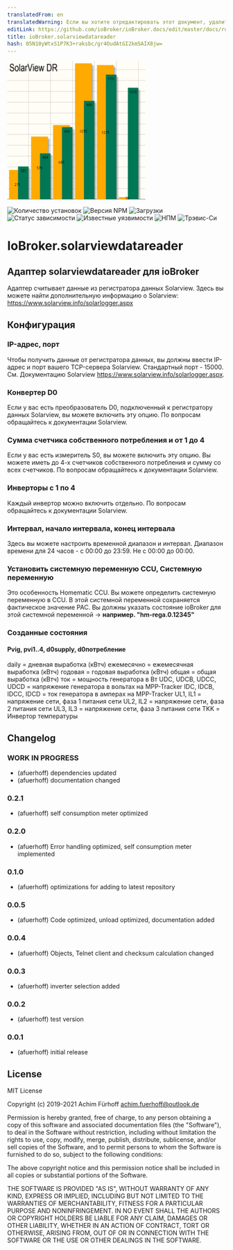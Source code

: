 ```yaml
---
translatedFrom: en
translatedWarning: Если вы хотите отредактировать этот документ, удалите поле «translationFrom», в противном случае этот документ будет снова автоматически переведен
editLink: https://github.com/ioBroker/ioBroker.docs/edit/master/docs/ru/adapterref/iobroker.solarviewdatareader/README.md
title: ioBroker.solarviewdatareader
hash: 05N10yWtxS1P7K3+raksbc/gr4OudAtGI2km5AIX8jw=
---
```

![Логотип](../../../en/adapterref/iobroker.solarviewdatareader/admin/solarviewdatareader.png)

![Количество установок](http://iobroker.live/badges/solarviewdatareader-stable.svg)
![Версия NPM](http://img.shields.io/npm/v/iobroker.solarviewdatareader.svg)
![Загрузки](https://img.shields.io/npm/dm/iobroker.solarviewdatareader.svg)
![Статус зависимости](https://img.shields.io/david/afuerhoff/iobroker.solarviewdatareader.svg)
![Известные уязвимости](https://snyk.io/test/github/afuerhoff/ioBroker.solarviewdatareader/badge.svg)
![НПМ](https://nodei.co/npm/iobroker.solarviewdatareader.png?downloads=true)
![Трэвис-Си](http://img.shields.io/travis/afuerhoff/ioBroker.solarviewdatareader/master.svg)

# IoBroker.solarviewdatareader
## Адаптер solarviewdatareader для ioBroker
Адаптер считывает данные из регистратора данных Solarview.
Здесь вы можете найти дополнительную информацию о Solarview: https://www.solarview.info/solarlogger.aspx

## Конфигурация
### IP-адрес, порт
Чтобы получить данные от регистратора данных, вы должны ввести IP-адрес и порт вашего TCP-сервера Solarview.
Стандартный порт - 15000. См. Документацию Solarview https://www.solarview.info/solarlogger.aspx.

### Конвертер D0
Если у вас есть преобразователь D0, подключенный к регистратору данных Solarview, вы можете включить эту опцию.
По вопросам обращайтесь к документации Solarview.

### Сумма счетчика собственного потребления и от 1 до 4
Если у вас есть измеритель S0, вы можете включить эту опцию.
Вы можете иметь до 4-х счетчиков собственного потребления и сумму со всех счетчиков.
По вопросам обращайтесь к документации Solarview.

### Инверторы с 1 по 4
Каждый инвертор можно включить отдельно.
По вопросам обращайтесь к документации Solarview.

### Интервал, начало интервала, конец интервала
Здесь вы можете настроить временной диапазон и интервал. Диапазон времени для 24 часов - с 00:00 до 23:59.
Не с 00:00 до 00:00.

### Установить системную переменную CCU, Системную переменную
Это особенность Homematic CCU. Вы можете определить системную переменную в CCU.
В этой системной переменной сохраняется фактическое значение PAC.
Вы должны указать состояние ioBroker для этой системной переменной -> **например. "hm-rega.0.12345"**

### Созданные состояния
#### Pvig, pvi1..4, d0supply, d0потребление
daily = дневная выработка (кВтч) ежемесячно = ежемесячная выработка (кВтч) годовая = годовая выработка (кВтч) общая = общая выработка (кВтч) ток = мощность генератора в Вт UDC, UDCB, UDCC, UDCD = напряжение генератора в вольтах на MPP-Tracker IDC, IDCB, IDCC, IDCD = ток генератора в амперах на MPP-Tracker UL1, IL1 = напряжение сети, фаза 1 питания сети UL2, IL2 = напряжение сети, фаза 2 питания сети UL3, IL3 = напряжение сети, фаза 3 питания сети TKK = Инвертор температуры

## Changelog
<!--
	Placeholder for the next version (at the beginning of the line):
	### __WORK IN PROGRESS__
-->
### __WORK IN PROGRESS__
* (afuerhoff) dependencies updated
* (afuerhoff) documentation changed

### 0.2.1
* (afuerhoff) self consumption meter optimized
### 0.2.0
* (afuerhoff) Error handling optimized, self consumption meter implemented
### 0.1.0
* (afuerhoff) optimizations for adding to latest repository
### 0.0.5
* (afuerhoff) Code optimized, unload optimized, documentation added 
### 0.0.4
* (afuerhoff) Objects, Telnet client and checksum calculation changed
### 0.0.3
* (afuerhoff) inverter selection added
### 0.0.2
* (afuerhoff) test version
### 0.0.1
* (afuerhoff) initial release

## License
MIT License

Copyright (c) 2019-2021 Achim Fürhoff <achim.fuerhoff@outlook.de>

Permission is hereby granted, free of charge, to any person obtaining a copy
of this software and associated documentation files (the "Software"), to deal
in the Software without restriction, including without limitation the rights
to use, copy, modify, merge, publish, distribute, sublicense, and/or sell
copies of the Software, and to permit persons to whom the Software is
furnished to do so, subject to the following conditions:

The above copyright notice and this permission notice shall be included in all
copies or substantial portions of the Software.

THE SOFTWARE IS PROVIDED "AS IS", WITHOUT WARRANTY OF ANY KIND, EXPRESS OR
IMPLIED, INCLUDING BUT NOT LIMITED TO THE WARRANTIES OF MERCHANTABILITY,
FITNESS FOR A PARTICULAR PURPOSE AND NONINFRINGEMENT. IN NO EVENT SHALL THE
AUTHORS OR COPYRIGHT HOLDERS BE LIABLE FOR ANY CLAIM, DAMAGES OR OTHER
LIABILITY, WHETHER IN AN ACTION OF CONTRACT, TORT OR OTHERWISE, ARISING FROM,
OUT OF OR IN CONNECTION WITH THE SOFTWARE OR THE USE OR OTHER DEALINGS IN THE
SOFTWARE.